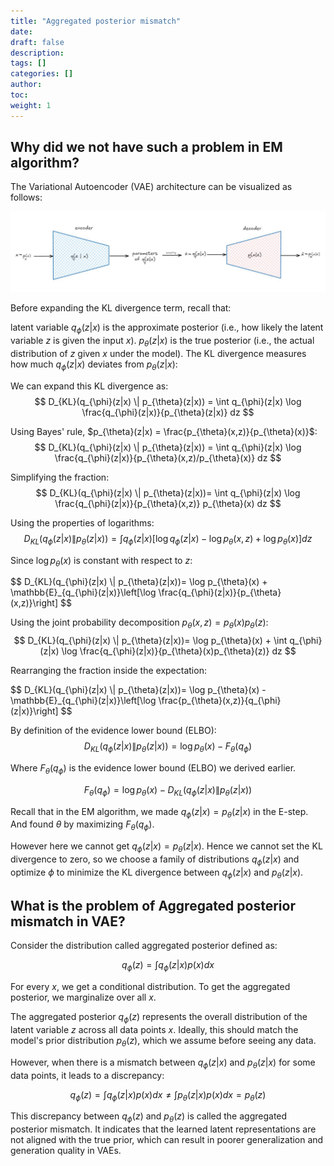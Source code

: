```yaml
---
title: "Aggregated posterior mismatch"
date:
draft: false
description:
tags: []
categories: []
author:
toc:
weight: 1
---
```


## Why did we not have such a problem in EM algorithm?

The Variational Autoencoder (VAE) architecture can be visualized as follows:

<div style="text-align: center;"><img src="https://raw.githubusercontent.com/victor-explore/ADRL-Notes/refs/heads/main/24.JPG" alt="Variational Autoencoder Architecture" width="900" height="auto"/></div>

Before expanding the KL divergence term, recall that:

latent variable $q_{\phi}(z|x)$ is the approximate posterior (i.e., how likely the latent variable $z$ is given the input $x$).
$p_{\theta}(z|x)$ is the true posterior (i.e., the actual distribution of $z$ given $x$ under the model).
The KL divergence measures how much $q_{\phi}(z|x)$ deviates from $p_{\theta}(z|x)$:


We can expand this KL divergence as:
$$ D_{KL}(q_{\phi}(z|x) \| p_{\theta}(z|x)) = \int q_{\phi}(z|x) \log \frac{q_{\phi}(z|x)}{p_{\theta}(z|x)} dz $$

Using Bayes' rule, $p_{\theta}(z|x) = \frac{p_{\theta}(x,z)}{p_{\theta}(x)}$:
$$ D_{KL}(q_{\phi}(z|x) \| p_{\theta}(z|x)) = \int q_{\phi}(z|x) \log \frac{q_{\phi}(z|x)}{p_{\theta}(x,z)/p_{\theta}(x)} dz $$

Simplifying the fraction:
$$ D_{KL}(q_{\phi}(z|x) \| p_{\theta}(z|x))= \int q_{\phi}(z|x) \log \frac{q_{\phi}(z|x)}{p_{\theta}(x,z)} p_{\theta}(x) dz $$

Using the properties of logarithms:
$$ D_{KL}(q_{\phi}(z|x) \| p_{\theta}(z|x))= \int q_{\phi}(z|x) [\log q_{\phi}(z|x) - \log p_{\theta}(x,z) + \log p_{\theta}(x)] dz $$

Since $\log p_{\theta}(x)$ is constant with respect to $z$:

<div class="katex-math">
$$ D_{KL}(q_{\phi}(z|x) \| p_{\theta}(z|x))= \log p_{\theta}(x) + \mathbb{E}_{q_{\phi}(z|x)}\left[\log \frac{q_{\phi}(z|x)}{p_{\theta}(x,z)}\right] $$
</div>

Using the joint probability decomposition $p_{\theta}(x,z) = p_{\theta}(x)p_{\theta}(z)$:
$$ D_{KL}(q_{\phi}(z|x) \| p_{\theta}(z|x))= \log p_{\theta}(x) + \int q_{\phi}(z|x) \log \frac{q_{\phi}(z|x)}{p_{\theta}(x)p_{\theta}(z)} dz $$

Rearranging the fraction inside the expectation:

<div class="katex-math">
$$ D_{KL}(q_{\phi}(z|x) \| p_{\theta}(z|x))= \log p_{\theta}(x) - \mathbb{E}_{q_{\phi}(z|x)}\left[\log \frac{p_{\theta}(x,z)}{q_{\phi}(z|x)}\right] $$
</div>

By definition of the evidence lower bound (ELBO):
$$ D_{KL}(q_{\phi}(z|x) \| p_{\theta}(z|x))= \log p_{\theta}(x) - F_{\theta}(q_{\phi}) $$

Where $F_{\theta}(q_{\phi})$ is the evidence lower bound (ELBO) we derived earlier.


$$ F_{\theta}(q_{\phi}) = \log p_{\theta}(x) - D_{KL}(q_{\phi}(z|x) \| p_{\theta}(z|x)) $$

Recall that in the EM algorithm, we made $q_{\phi}(z|x) = p_{\theta}(z|x)$ in the E-step. And found $\theta$ by maximizing $F_{\theta}(q_{\phi})$.

However here we cannot get $q_{\phi}(z|x) = p_{\theta}(z|x)$. Hence we cannot set the KL divergence to zero, so we choose a family of distributions $q_{\phi}(z|x)$ and optimize $\phi$ to minimize the KL divergence between $q_{\phi}(z|x)$ and $p_{\theta}(z|x)$.

## What is the problem of Aggregated posterior mismatch in VAE?

Consider the distribution called aggregated posterior defined as:

$$ q_{\phi}(z) = \int q_{\phi}(z|x) p(x) dx $$

For every $x$, we get a conditional distribution. To get the aggregated posterior, we marginalize over all $x$.

The aggregated posterior $q_{\phi}(z)$ represents the overall distribution of the latent variable $z$ across all data points $x$. Ideally, this should match the model's prior distribution $p_{\theta}(z)$, which we assume before seeing any data.

However, when there is a mismatch between $q_{\phi}(z|x)$ and $p_{\theta}(z|x)$ for some data points, it leads to a discrepancy:

$$ q_{\phi}(z) = \int q_{\phi}(z|x) p(x) dx \neq \int p_{\theta}(z|x) p(x) dx = p_{\theta}(z) $$

This discrepancy between $q_{\phi}(z)$ and $p_{\theta}(z)$ is called the aggregated posterior mismatch. It indicates that the learned latent representations are not aligned with the true prior, which can result in poorer generalization and generation quality in VAEs.